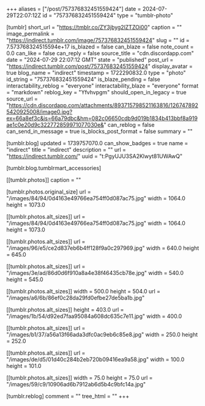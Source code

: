 +++
aliases = ["/post/757376832451559424"]
date = 2024-07-29T22:07:12Z
id = "757376832451559424"
type = "tumblr-photo"

[tumblr]
short_url = "https://tmblr.co/ZY3jbyg2lZTZOi00"
caption = ""
image_permalink = "https://indirect.tumblr.com/image/757376832451559424"
slug = ""
id = 7.573768324515594e+17
is_blazed = false
can_blaze = false
note_count = 0.0
can_like = false
can_reply = false
source_title = "cdn.discordapp.com"
date = "2024-07-29 22:07:12 GMT"
state = "published"
post_url = "https://indirect.tumblr.com/post/757376832451559424"
display_avatar = true
blog_name = "indirect"
timestamp = 1722290832.0
type = "photo"
id_string = "757376832451559424"
is_blaze_pending = false
interactability_reblog = "everyone"
interactability_blaze = "everyone"
format = "markdown"
reblog_key = "Yfvhvpgm"
should_open_in_legacy = true
source_url = "https://cdn.discordapp.com/attachments/893715798521163816/1267478925420925008/image0.jpg?ex=66a8ef3c&is=66a79dbc&hm=082c06650cdb9d019b1834b413bbf8a919ae1c0e20d9c322772859971077030e&"
can_reblog = false
can_send_in_message = true
is_blocks_post_format = false
summary = ""

[tumblr.blog]
updated = 1739757070.0
can_show_badges = true
name = "indirect"
title = "indirect"
description = ""
url = "https://indirect.tumblr.com/"
uuid = "t:PgyUJU3SA2Klwyt81UWAwQ"

[tumblr.blog.tumblrmart_accessories]

[[tumblr.photos]]
caption = ""

[tumblr.photos.original_size]
url = "/images/84/94/0d4163e49766ea754ff0d087ac75.jpg"
width = 1064.0
height = 1073.0

[[tumblr.photos.alt_sizes]]
url = "/images/84/94/0d4163e49766ea754ff0d087ac75.jpg"
width = 1064.0
height = 1073.0

[[tumblr.photos.alt_sizes]]
url = "/images/96/e5/ce2d837eb6b4ff128f9a0c297969.jpg"
width = 640.0
height = 645.0

[[tumblr.photos.alt_sizes]]
url = "/images/3e/ad/86d0d6f910a8a4e38f46435cb78e.jpg"
width = 540.0
height = 545.0

[[tumblr.photos.alt_sizes]]
width = 500.0
height = 504.0
url = "/images/a6/6b/86ef0c28da29fd0efbe27de5ba1b.jpg"

[[tumblr.photos.alt_sizes]]
height = 403.0
url = "/images/1b/54/d92ed7faa95084a608dc635c7e11.jpg"
width = 400.0

[[tumblr.photos.alt_sizes]]
url = "/images/b1/37/a56a13f66ada3dfc0ac9eb6c85e8.jpg"
width = 250.0
height = 252.0

[[tumblr.photos.alt_sizes]]
url = "/images/de/d5/01d40c284b2eb720b09416ea9a58.jpg"
width = 100.0
height = 101.0

[[tumblr.photos.alt_sizes]]
width = 75.0
height = 75.0
url = "/images/59/c9/10906ad6b7912ab6d5b4c9bfc14a.jpg"

[tumblr.reblog]
comment = ""
tree_html = ""
+++
